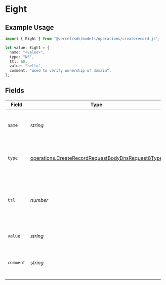 # Eight

## Example Usage

```typescript
import { Eight } from "@vercel/sdk/models/operations/createrecord.js";

let value: Eight = {
  name: "<value>",
  type: "NS",
  ttl: 60,
  value: "hello",
  comment: "used to verify ownership of domain",
};
```

## Fields

| Field                                                                                                                  | Type                                                                                                                   | Required                                                                                                               | Description                                                                                                            | Example                                                                                                                |
| ---------------------------------------------------------------------------------------------------------------------- | ---------------------------------------------------------------------------------------------------------------------- | ---------------------------------------------------------------------------------------------------------------------- | ---------------------------------------------------------------------------------------------------------------------- | ---------------------------------------------------------------------------------------------------------------------- |
| `name`                                                                                                                 | *string*                                                                                                               | :heavy_check_mark:                                                                                                     | A subdomain name or an empty string for the root domain.                                                               |                                                                                                                        |
| `type`                                                                                                                 | [operations.CreateRecordRequestBodyDnsRequest8Type](../../models/operations/createrecordrequestbodydnsrequest8type.md) | :heavy_check_mark:                                                                                                     | The type of record, it could be one of the valid DNS records.                                                          |                                                                                                                        |
| `ttl`                                                                                                                  | *number*                                                                                                               | :heavy_minus_sign:                                                                                                     | The TTL value. Must be a number between 60 and 2147483647. Default value is 60.                                        | 60                                                                                                                     |
| `value`                                                                                                                | *string*                                                                                                               | :heavy_check_mark:                                                                                                     | A TXT record containing arbitrary text.                                                                                | hello                                                                                                                  |
| `comment`                                                                                                              | *string*                                                                                                               | :heavy_minus_sign:                                                                                                     | A comment to add context on what this DNS record is for                                                                | used to verify ownership of domain                                                                                     |